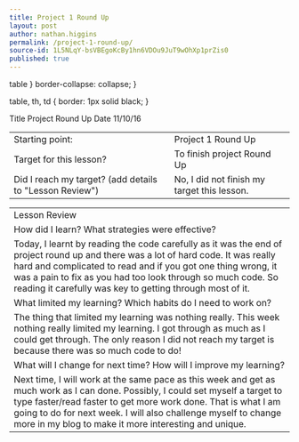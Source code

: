 ```yaml
---
title: Project 1 Round Up
layout: post
author: nathan.higgins
permalink: /project-1-round-up/
source-id: 1L5NLqY-bsVBEgoKcBy1hn6VDOu9JuT9wOhXp1prZis0
published: true
---
```

table }
    border-collapse: collapse;
}

table, th, td {
    border: 1px solid black;
}
<tr>
    <td>Title</td>
    <td>Project Round Up</td>
    <td>Date</td>
    <td>11/10/16</td>
  </tr>
</table>


<table>
  <tr>
    <td>Starting point:</td>
    <td>Project 1 Round Up</td>
  </tr>
  <tr>
    <td>Target for this lesson?</td>
    <td>To finish project Round Up </td>
  </tr>
  <tr>
    <td>Did I reach my target? 
(add details to "Lesson Review")</td>
    <td> No, I did not finish my target this lesson.</td>
  </tr>
</table>


<table>
  <tr>
    <td>Lesson Review</td>
  </tr>
  <tr>
    <td>How did I learn? What strategies were effective? </td>
  </tr>
  <tr>
    <td>Today, I learnt by reading the code carefully as it was the end of project round up and there was a lot of hard code. It was really hard and complicated to read and if you got one thing wrong, it was a pain to fix as you had too look through so much code. So reading it carefully was key to getting through most of it.</td>
  </tr>
  <tr>
    <td>What limited my learning? Which habits do I need to work on? </td>
  </tr>
  <tr>
    <td>The thing that limited my learning was nothing really. This week nothing really limited my learning. I got through as much as I could get through. The only reason I did not reach my target is because there was so much code to do!</td>
  </tr>
  <tr>
    <td>What will I change for next time? How will I improve my learning?</td>
  </tr>
  <tr>
    <td>Next time, I will work at the same pace as this week and get as much work as I can done. Possibly, I could set myself a target to type faster/read faster to get more work done. That is what I am going to do for next week. I will also challenge myself to change more in my blog to make it more interesting and unique.</td>
  </tr>
</table>


